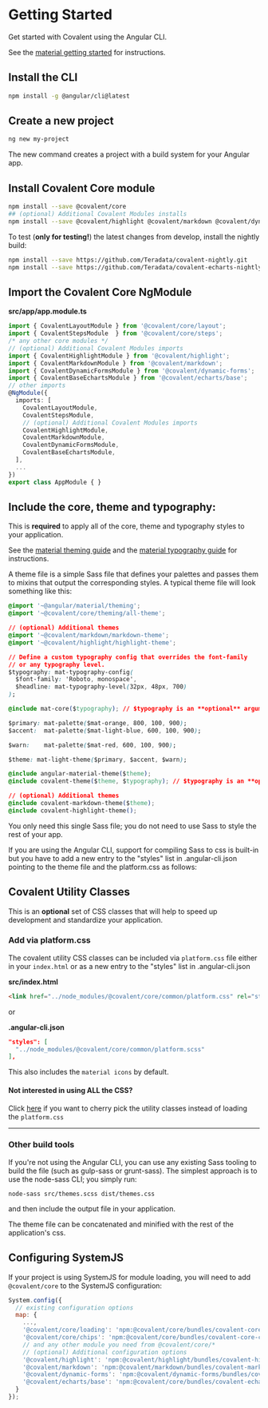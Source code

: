 # Getting Started

Get started with Covalent using the Angular CLI.

See the  [material getting started](https://github.com/angular/material2/blob/master/guides/getting-started.md) for instructions.

## Install the CLI
 
```bash
npm install -g @angular/cli@latest
```
 
## Create a new project
 
```bash
ng new my-project
```

The new command creates a project with a build system for your Angular app.

## Install Covalent Core module 

```bash
npm install --save @covalent/core
## (optional) Additional Covalent Modules installs
npm install --save @covalent/highlight @covalent/markdown @covalent/dynamic-forms @covalent/echarts
```

To test (__only for testing!__) the latest changes from develop, install the nightly build:

```bash
npm install --save https://github.com/Teradata/covalent-nightly.git
npm install --save https://github.com/Teradata/covalent-echarts-nightly.git
```

## Import the Covalent Core NgModule
  
**src/app/app.module.ts**
```ts
import { CovalentLayoutModule } from '@covalent/core/layout';
import { CovalentStepsModule  } from '@covalent/core/steps';
/* any other core modules */
// (optional) Additional Covalent Modules imports
import { CovalentHighlightModule } from '@covalent/highlight';
import { CovalentMarkdownModule } from '@covalent/markdown';
import { CovalentDynamicFormsModule } from '@covalent/dynamic-forms';
import { CovalentBaseEchartsModule } from '@covalent/echarts/base';
// other imports 
@NgModule({
  imports: [
    CovalentLayoutModule,
    CovalentStepsModule,
    // (optional) Additional Covalent Modules imports
    CovalentHighlightModule,
    CovalentMarkdownModule,
    CovalentDynamicFormsModule,
    CovalentBaseEchartsModule,
  ],
  ...
})
export class AppModule { }
```

## Include the core, theme and typography:
This is **required** to apply all of the core, theme and typography styles to your application. 

See the [material theming guide](https://github.com/angular/material2/blob/master/guides/theming.md) and the [material typography guide](https://github.com/angular/material2/blob/master/guides/typography.md) for instructions.

A theme file is a simple Sass file that defines your palettes and passes them to mixins that output the corresponding styles. A typical theme file will look something like this:

```css
@import '~@angular/material/theming';
@import '~@covalent/core/theming/all-theme';

// (optional) Additional themes
@import '~@covalent/markdown/markdown-theme';
@import '~@covalent/highlight/highlight-theme';

// Define a custom typography config that overrides the font-family
// or any typography level.
$typography: mat-typography-config(
  $font-family: 'Roboto, monospace',
  $headline: mat-typography-level(32px, 48px, 700)
);

@include mat-core($typography); // $typography is an **optional** argument for the mat-core

$primary: mat-palette($mat-orange, 800, 100, 900);
$accent:  mat-palette($mat-light-blue, 600, 100, 900);

$warn:    mat-palette($mat-red, 600, 100, 900);

$theme: mat-light-theme($primary, $accent, $warn);

@include angular-material-theme($theme);
@include covalent-theme($theme, $typography); // $typography is an **optional** argument for the covalent-theme

// (optional) Additional themes
@include covalent-markdown-theme($theme);
@include covalent-highlight-theme();
```

You only need this single Sass file; you do not need to use Sass to style the rest of your app.

If you are using the Angular CLI, support for compiling Sass to css is built-in but you have to add a new entry to the "styles" list in .angular-cli.json pointing to the theme file and the platform.css as follows:

## Covalent Utility Classes

This is an **optional** set of CSS classes that will help to speed up development and standardize  your application. 

### Add via platform.css

The covalent utility CSS classes can be included via `platform.css` file either in your `index.html` or as a new entry to the "styles" list in .angular-cli.json 
       
**src/index.html**
```html
<link href="../node_modules/@covalent/core/common/platform.css" rel="stylesheet">
```

or

**.angular-cli.json**
```json
"styles": [
  "../node_modules/@covalent/core/common/platform.scss"
],
```

This also includes the `material icons` by default.

#### Not interested in using ALL the CSS?

Click [here](https://teradata.github.io/covalent/#/docs/theming/utility-sass-mixins) if you want to cherry pick the utility classes instead of loading the `platform.css`

----

### Other build tools

If you're not using the Angular CLI, you can use any existing Sass tooling to build the file (such as gulp-sass or grunt-sass). The simplest approach is to use the node-sass CLI; you simply run:

`node-sass src/themes.scss dist/themes.css`

and then include the output file in your application.

The theme file can be concatenated and minified with the rest of the application's css.

## Configuring SystemJS
If your project is using SystemJS for module loading, you will need to add `@covalent/core` 
to the SystemJS configuration:

```js
System.config({
  // existing configuration options
  map: {
    ...,
    '@covalent/core/loading': 'npm:@covalent/core/bundles/covalent-core-loading.umd.min.js',
    '@covalent/core/chips': 'npm:@covalent/core/bundles/covalent-core-chips.umd.min.js',
    // and any other module you need from @covalent/core/*
    // (optional) Additional configuration options
    '@covalent/highlight': 'npm:@covalent/highlight/bundles/covalent-highlight.umd.min.js',
    '@covalent/markdown': 'npm:@covalent/markdown/bundles/covalent-markdown.min.umd.js',
    '@covalent/dynamic-forms': 'npm:@covalent/dynamic-forms/bundles/covalent-dynamic-forms.umd.min.js',
    '@covalent/echarts/base': 'npm:@covalent/core/bundles/covalent-echarts-base.umd.min.js'
  }
});
```
